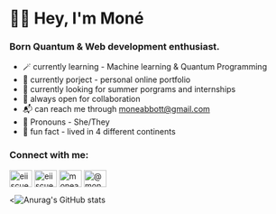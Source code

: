 # 👋🏾 Hey, I'm Moné

### Born Quantum & Web development enthusiast.



- 🪄 currently learning - Machine learning & Quantum Programming 
- 🔭 currently porject - personal online portfolio 
- 🌋 currently looking for summer porgrams and internships 
- 👀 always open for collaboration 
- 📬 can reach me through moneabbott@gmail.com 
- 🎏 Pronouns - She/They
- 🌱 fun fact - lived in 4 different continents 

<h3 align="left">Connect with me:</h3>
<p align="left">
<a href="https://codepen.io/eiiscue" target="blank"><img align="center" src="https://raw.githubusercontent.com/rahuldkjain/github-profile-readme-generator/master/src/images/icons/Social/codepen.svg" alt="eiiscue" height="30" width="40" /></a>
<a href="https://dev.to/eiiscue" target="blank"><img align="center" src="https://raw.githubusercontent.com/rahuldkjain/github-profile-readme-generator/master/src/images/icons/Social/devto.svg" alt="eiiscue" height="30" width="40" /></a>
<a href="https://instagram.com/moneabbott" target="blank"><img align="center" src="https://raw.githubusercontent.com/rahuldkjain/github-profile-readme-generator/master/src/images/icons/Social/instagram.svg" alt="moneabbott" height="30" width="40" /></a>
<a href="https://medium.com/@moneabbott" target="blank"><img align="center" src="https://raw.githubusercontent.com/rahuldkjain/github-profile-readme-generator/master/src/images/icons/Social/medium.svg" alt="@moneabbott" height="30" width="40" /></a>
</p>

<![Anurag's GitHub stats](https://github-readme-stats.vercel.app/api?username=eiiscue&show_icons=true&theme=graywhite)




<!--
- Helloo! I'm Moné
-  🏳️‍🌈 She/Her 
- I'm a STEM Highschool Sohpmore in Stafford, Va
- Intrest are | Climate scinece | Particle Physics | Abstract Algebra | Calculus | Quantum Computing & Coding | Cats | Cliamte Justice | Robotics  
- Favorites + Hobbies are | Matcha tea | Baking & Cooking | Reading | Gardening | Bird Watching | Film + Photogrpahy 
- Were to find me | Twitter - Eiiscue | Tumblr - Eiiscue | Pintrest - Eiiscue |
-  Specailties | Python | Html + Css | UI Ux design | Quantum Coding | Swift 
- Other Info | Founder of Caeli Collective 
-->
